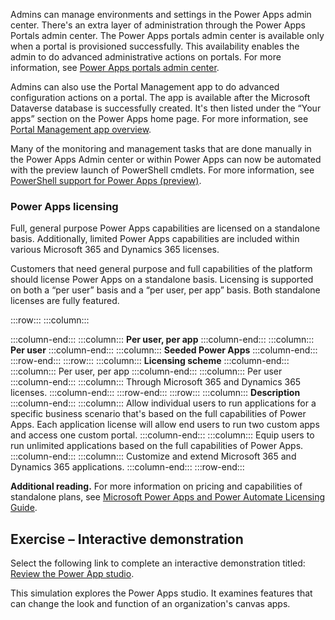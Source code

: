 Admins can manage environments and settings in the Power Apps admin center. There's an extra layer of administration through the Power Apps Portals admin center. The Power Apps portals admin center is available only when a portal is provisioned successfully. This availability enables the admin to do advanced administrative actions on portals. For more information, see [Power Apps portals admin center](/powerapps/maker/portals/admin/admin-overview?azure-portal=true).

Admins can also use the Portal Management app to do advanced configuration actions on a portal. The app is available after the Microsoft Dataverse database is successfully created. It's then listed under the “Your apps” section on the Power Apps home page. For more information, see [Portal Management app overview](/powerapps/maker/portals/configure/configure-portal?azure-portal=true).

Many of the monitoring and management tasks that are done manually in the Power Apps Admin center or within Power Apps can now be automated with the preview launch of PowerShell cmdlets. For more information, see [PowerShell support for Power Apps (preview)](/power-platform/admin/powerapps-powershell?azure-portal=true).

### Power Apps licensing

Full, general purpose Power Apps capabilities are licensed on a standalone basis. Additionally, limited Power Apps capabilities are included within various Microsoft 365 and Dynamics 365 licenses.

Customers that need general purpose and full capabilities of the platform should license Power Apps on a standalone basis. Licensing is supported on both a “per user” basis and a “per user, per app” basis. Both standalone licenses are fully featured.

:::row:::
  :::column:::
    
  :::column-end:::
  :::column:::
    **Per user, per app**
  :::column-end:::
  :::column:::
    **Per user**
  :::column-end:::
  :::column:::
    **Seeded Power Apps**
  :::column-end:::
:::row-end:::
:::row:::
  :::column:::
    **Licensing scheme**
  :::column-end:::
  :::column:::
    Per user, per app
  :::column-end:::
  :::column:::
    Per user
  :::column-end:::
  :::column:::
    Through Microsoft 365 and Dynamics 365 licenses.
  :::column-end:::
:::row-end:::
:::row:::
  :::column:::
    **Description**
  :::column-end:::
  :::column:::
    Allow individual users to run applications for a specific business scenario that's based on the full capabilities of Power Apps. Each application license will allow end users to run two custom apps and access one custom portal.
  :::column-end:::
  :::column:::
    Equip users to run unlimited applications based on the full capabilities of Power Apps.
  :::column-end:::
  :::column:::
    Customize and extend Microsoft 365 and Dynamics 365 applications.
  :::column-end:::
:::row-end:::


**Additional reading.** For more information on pricing and capabilities of standalone plans, see [Microsoft Power Apps and Power Automate Licensing Guide](https://go.microsoft.com/fwlink/?linkid=2085130?azure-portal=true).

## **Exercise – Interactive demonstration**

Select the following link to complete an interactive demonstration titled: [Review the Power App studio](https://edxinteractivepage.blob.core.windows.net/edxpages/MS-100/M4-L3-E6-T3/index.html?azure-portal=true).

This simulation explores the Power Apps studio. It examines features that can change the look and function of an organization's canvas apps.
